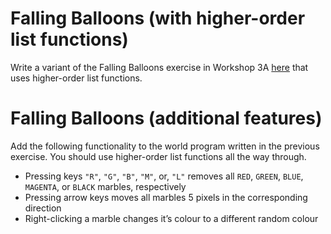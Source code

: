 # Falling Balloons (with higher-order list functions)

Write a variant of the Falling Balloons exercise in Workshop 3A [here](../ws3a/WorldProgramsAndListsExercises.md) that uses higher-order list functions.

# Falling Balloons (additional features)

Add the following functionality to the world program written in the previous exercise.
You should use higher-order list functions all the way through.

* Pressing keys `"R"`, `"G"`, `"B"`, `"M"`, or, `"L"` removes all `RED`, `GREEN`, `BLUE`, `MAGENTA`, or `BLACK` marbles, respectively
* Pressing arrow keys moves all marbles 5 pixels in the corresponding direction
* Right-clicking a marble changes it’s colour to a different random colour

